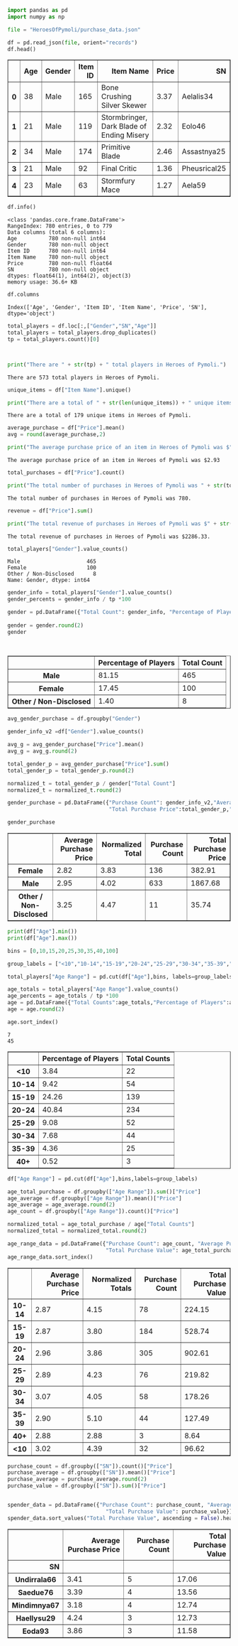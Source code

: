 

```python
import pandas as pd
import numpy as np
```


```python
file = "HeroesOfPymoli/purchase_data.json"

df = pd.read_json(file, orient="records")
df.head()


```




<div>
<style scoped>
    .dataframe tbody tr th:only-of-type {
        vertical-align: middle;
    }

    .dataframe tbody tr th {
        vertical-align: top;
    }

    .dataframe thead th {
        text-align: right;
    }
</style>
<table border="1" class="dataframe">
  <thead>
    <tr style="text-align: right;">
      <th></th>
      <th>Age</th>
      <th>Gender</th>
      <th>Item ID</th>
      <th>Item Name</th>
      <th>Price</th>
      <th>SN</th>
    </tr>
  </thead>
  <tbody>
    <tr>
      <th>0</th>
      <td>38</td>
      <td>Male</td>
      <td>165</td>
      <td>Bone Crushing Silver Skewer</td>
      <td>3.37</td>
      <td>Aelalis34</td>
    </tr>
    <tr>
      <th>1</th>
      <td>21</td>
      <td>Male</td>
      <td>119</td>
      <td>Stormbringer, Dark Blade of Ending Misery</td>
      <td>2.32</td>
      <td>Eolo46</td>
    </tr>
    <tr>
      <th>2</th>
      <td>34</td>
      <td>Male</td>
      <td>174</td>
      <td>Primitive Blade</td>
      <td>2.46</td>
      <td>Assastnya25</td>
    </tr>
    <tr>
      <th>3</th>
      <td>21</td>
      <td>Male</td>
      <td>92</td>
      <td>Final Critic</td>
      <td>1.36</td>
      <td>Pheusrical25</td>
    </tr>
    <tr>
      <th>4</th>
      <td>23</td>
      <td>Male</td>
      <td>63</td>
      <td>Stormfury Mace</td>
      <td>1.27</td>
      <td>Aela59</td>
    </tr>
  </tbody>
</table>
</div>




```python
df.info()
```

    <class 'pandas.core.frame.DataFrame'>
    RangeIndex: 780 entries, 0 to 779
    Data columns (total 6 columns):
    Age          780 non-null int64
    Gender       780 non-null object
    Item ID      780 non-null int64
    Item Name    780 non-null object
    Price        780 non-null float64
    SN           780 non-null object
    dtypes: float64(1), int64(2), object(3)
    memory usage: 36.6+ KB
    


```python
df.columns
```




    Index(['Age', 'Gender', 'Item ID', 'Item Name', 'Price', 'SN'], dtype='object')




```python
total_players = df.loc[:,["Gender","SN","Age"]]
total_players = total_players.drop_duplicates()
tp = total_players.count()[0]



print("There are " + str(tp) + " total players in Heroes of Pymoli.")
```

    There are 573 total players in Heroes of Pymoli.
    


```python
unique_items = df["Item Name"].unique()

print("There are a total of " + str(len(unique_items)) + " unique items in Heroes of Pymoli.")
```

    There are a total of 179 unique items in Heroes of Pymoli.
    


```python
average_purchase = df["Price"].mean()
avg = round(average_purchase,2)

print("The average purchase price of an item in Heroes of Pymoli was $" + str(avg))
```

    The average purchase price of an item in Heroes of Pymoli was $2.93
    


```python
total_purchases = df["Price"].count()

print("The total number of purchases in Heroes of Pymoli was " + str(total_purchases) + ".")
```

    The total number of purchases in Heroes of Pymoli was 780.
    


```python
revenue = df["Price"].sum()

print("The total revenue of purchases in Heroes of Pymoli was $" + str(revenue) + ".")
```

    The total revenue of purchases in Heroes of Pymoli was $2286.33.
    


```python
total_players["Gender"].value_counts()

```




    Male                     465
    Female                   100
    Other / Non-Disclosed      8
    Name: Gender, dtype: int64




```python
gender_info = total_players["Gender"].value_counts()
gender_percents = gender_info / tp *100

gender = pd.DataFrame({"Total Count": gender_info, "Percentage of Players": gender_percents})
                                
gender = gender.round(2)
gender
                
                
```




<div>
<style scoped>
    .dataframe tbody tr th:only-of-type {
        vertical-align: middle;
    }

    .dataframe tbody tr th {
        vertical-align: top;
    }

    .dataframe thead th {
        text-align: right;
    }
</style>
<table border="1" class="dataframe">
  <thead>
    <tr style="text-align: right;">
      <th></th>
      <th>Percentage of Players</th>
      <th>Total Count</th>
    </tr>
  </thead>
  <tbody>
    <tr>
      <th>Male</th>
      <td>81.15</td>
      <td>465</td>
    </tr>
    <tr>
      <th>Female</th>
      <td>17.45</td>
      <td>100</td>
    </tr>
    <tr>
      <th>Other / Non-Disclosed</th>
      <td>1.40</td>
      <td>8</td>
    </tr>
  </tbody>
</table>
</div>




```python
avg_gender_purchase = df.groupby("Gender")

gender_info_v2 =df["Gender"].value_counts()

avg_g = avg_gender_purchase["Price"].mean()
avg_g = avg_g.round(2)

total_gender_p = avg_gender_purchase["Price"].sum()
total_gender_p = total_gender_p.round(2)

normalized_t = total_gender_p / gender["Total Count"]
normalized_t = normalized_t.round(2)

gender_purchase = pd.DataFrame({"Purchase Count": gender_info_v2,"Average Purchase Price": avg_g, 
                                "Total Purchase Price":total_gender_p,"Normalized Total":normalized_t})

gender_purchase
```




<div>
<style scoped>
    .dataframe tbody tr th:only-of-type {
        vertical-align: middle;
    }

    .dataframe tbody tr th {
        vertical-align: top;
    }

    .dataframe thead th {
        text-align: right;
    }
</style>
<table border="1" class="dataframe">
  <thead>
    <tr style="text-align: right;">
      <th></th>
      <th>Average Purchase Price</th>
      <th>Normalized Total</th>
      <th>Purchase Count</th>
      <th>Total Purchase Price</th>
    </tr>
  </thead>
  <tbody>
    <tr>
      <th>Female</th>
      <td>2.82</td>
      <td>3.83</td>
      <td>136</td>
      <td>382.91</td>
    </tr>
    <tr>
      <th>Male</th>
      <td>2.95</td>
      <td>4.02</td>
      <td>633</td>
      <td>1867.68</td>
    </tr>
    <tr>
      <th>Other / Non-Disclosed</th>
      <td>3.25</td>
      <td>4.47</td>
      <td>11</td>
      <td>35.74</td>
    </tr>
  </tbody>
</table>
</div>




```python
print(df["Age"].min())
print(df["Age"].max())

bins = [0,10,15,20,25,30,35,40,100]

group_labels = ["<10","10-14","15-19","20-24","25-29","30-34","35-39","40+"]

total_players["Age Range"] = pd.cut(df["Age"],bins, labels=group_labels)

age_totals = total_players["Age Range"].value_counts()
age_percents = age_totals / tp *100
age = pd.DataFrame({"Total Counts":age_totals,"Percentage of Players":age_percents})
age = age.round(2)

age.sort_index()
```

    7
    45
    




<div>
<style scoped>
    .dataframe tbody tr th:only-of-type {
        vertical-align: middle;
    }

    .dataframe tbody tr th {
        vertical-align: top;
    }

    .dataframe thead th {
        text-align: right;
    }
</style>
<table border="1" class="dataframe">
  <thead>
    <tr style="text-align: right;">
      <th></th>
      <th>Percentage of Players</th>
      <th>Total Counts</th>
    </tr>
  </thead>
  <tbody>
    <tr>
      <th>&lt;10</th>
      <td>3.84</td>
      <td>22</td>
    </tr>
    <tr>
      <th>10-14</th>
      <td>9.42</td>
      <td>54</td>
    </tr>
    <tr>
      <th>15-19</th>
      <td>24.26</td>
      <td>139</td>
    </tr>
    <tr>
      <th>20-24</th>
      <td>40.84</td>
      <td>234</td>
    </tr>
    <tr>
      <th>25-29</th>
      <td>9.08</td>
      <td>52</td>
    </tr>
    <tr>
      <th>30-34</th>
      <td>7.68</td>
      <td>44</td>
    </tr>
    <tr>
      <th>35-39</th>
      <td>4.36</td>
      <td>25</td>
    </tr>
    <tr>
      <th>40+</th>
      <td>0.52</td>
      <td>3</td>
    </tr>
  </tbody>
</table>
</div>




```python
df["Age Range"] = pd.cut(df["Age"],bins,labels=group_labels)

age_total_purchase = df.groupby(["Age Range"]).sum()["Price"]
age_average = df.groupby(["Age Range"]).mean()["Price"]
age_average = age_average.round(2)
age_count = df.groupby(["Age Range"]).count()["Price"]

normalized_total = age_total_purchase / age["Total Counts"]
normalized_total = normalized_total.round(2)

age_range_data = pd.DataFrame({"Purchase Count": age_count, "Average Purchase Price": age_average, 
                               "Total Purchase Value": age_total_purchase, "Normalized Totals": normalized_total})
age_range_data.sort_index()
```




<div>
<style scoped>
    .dataframe tbody tr th:only-of-type {
        vertical-align: middle;
    }

    .dataframe tbody tr th {
        vertical-align: top;
    }

    .dataframe thead th {
        text-align: right;
    }
</style>
<table border="1" class="dataframe">
  <thead>
    <tr style="text-align: right;">
      <th></th>
      <th>Average Purchase Price</th>
      <th>Normalized Totals</th>
      <th>Purchase Count</th>
      <th>Total Purchase Value</th>
    </tr>
  </thead>
  <tbody>
    <tr>
      <th>10-14</th>
      <td>2.87</td>
      <td>4.15</td>
      <td>78</td>
      <td>224.15</td>
    </tr>
    <tr>
      <th>15-19</th>
      <td>2.87</td>
      <td>3.80</td>
      <td>184</td>
      <td>528.74</td>
    </tr>
    <tr>
      <th>20-24</th>
      <td>2.96</td>
      <td>3.86</td>
      <td>305</td>
      <td>902.61</td>
    </tr>
    <tr>
      <th>25-29</th>
      <td>2.89</td>
      <td>4.23</td>
      <td>76</td>
      <td>219.82</td>
    </tr>
    <tr>
      <th>30-34</th>
      <td>3.07</td>
      <td>4.05</td>
      <td>58</td>
      <td>178.26</td>
    </tr>
    <tr>
      <th>35-39</th>
      <td>2.90</td>
      <td>5.10</td>
      <td>44</td>
      <td>127.49</td>
    </tr>
    <tr>
      <th>40+</th>
      <td>2.88</td>
      <td>2.88</td>
      <td>3</td>
      <td>8.64</td>
    </tr>
    <tr>
      <th>&lt;10</th>
      <td>3.02</td>
      <td>4.39</td>
      <td>32</td>
      <td>96.62</td>
    </tr>
  </tbody>
</table>
</div>




```python
purchase_count = df.groupby(["SN"]).count()["Price"]
purchase_average = df.groupby(["SN"]).mean()["Price"]
purchase_average = purchase_average.round(2)
purchase_value = df.groupby(["SN"]).sum()["Price"]


spender_data = pd.DataFrame({"Purchase Count": purchase_count, "Average Purchase Price": purchase_average, 
                               "Total Purchase Value": purchase_value})
spender_data.sort_values("Total Purchase Value", ascending = False).head(5)
```




<div>
<style scoped>
    .dataframe tbody tr th:only-of-type {
        vertical-align: middle;
    }

    .dataframe tbody tr th {
        vertical-align: top;
    }

    .dataframe thead th {
        text-align: right;
    }
</style>
<table border="1" class="dataframe">
  <thead>
    <tr style="text-align: right;">
      <th></th>
      <th>Average Purchase Price</th>
      <th>Purchase Count</th>
      <th>Total Purchase Value</th>
    </tr>
    <tr>
      <th>SN</th>
      <th></th>
      <th></th>
      <th></th>
    </tr>
  </thead>
  <tbody>
    <tr>
      <th>Undirrala66</th>
      <td>3.41</td>
      <td>5</td>
      <td>17.06</td>
    </tr>
    <tr>
      <th>Saedue76</th>
      <td>3.39</td>
      <td>4</td>
      <td>13.56</td>
    </tr>
    <tr>
      <th>Mindimnya67</th>
      <td>3.18</td>
      <td>4</td>
      <td>12.74</td>
    </tr>
    <tr>
      <th>Haellysu29</th>
      <td>4.24</td>
      <td>3</td>
      <td>12.73</td>
    </tr>
    <tr>
      <th>Eoda93</th>
      <td>3.86</td>
      <td>3</td>
      <td>11.58</td>
    </tr>
  </tbody>
</table>
</div>


